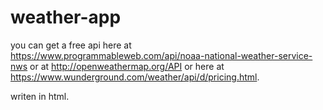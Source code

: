 # weather-app
you can get a free api here at https://www.programmableweb.com/api/noaa-national-weather-service-nws or at http://openweathermap.org/API
or here at https://www.wunderground.com/weather/api/d/pricing.html.

writen in html.
